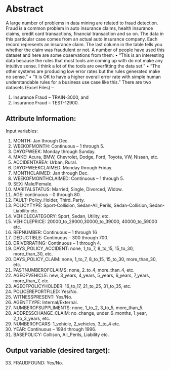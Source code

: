 # Abstract

A large number of problems in data mining are related to fraud detection. Fraud is a common problem in
auto insurance claims, health insurance claims, credit card transactions, financial transaction and so on.
The data in this particular case comes from an actual auto insurance company. Each record represents an
insurance claim. The last column in the table tells you whether the claim was fraudulent or not. A number
of people have used this dataset and here are some observations from them:
• “This is an interesting data because the rules that most tools are coming up with do not make any
intuitive sense. I think a lot of the tools are overfitting the data set.”
• “The other systems are producing low error rates but the rules generated make no sense.”
• “It is OK to have a higher overall error rate with simple human understandable rules for a
business use case like this.”
There are two datasets (Excel Files) –
1. Insurance Fraud – TRAIN-3000, and
2. Insurance Fraud – TEST-12900.

## Attribute Information:

Input variables:
1. MONTH: Jan through Dec.
2. WEEKOFMONTH: Continuous – 1 through 5.
3. DAYOFWEEK: Monday through Sunday.
4. MAKE: Acura, BMW, Chevrolet, Dodge, Ford, Toyota, VW, Nissan, etc.
5. ACCIDENTAREA: Urban, Rural.
6. DAYOFWEEKCLAIMED: Monday through Friday.
7. MONTHCLAIMED: Jan through Dec.
8. WEEKOFMONTHCLAIMED: Continuous – 1 through 5.
9. SEX: Male/Female.
10. MARITALSTATUS: Married, Single, Divorced, Widow.
11. AGE: continuous – 0 through 80.
12. FAULT: Policy_Holder, Third_Party.
13. POLICYTYPE: Sport-Collision, Sedan-All_Perils, Sedan-Collision, Sedan-Liability etc.
14. VEHICLECATEGORY: Sport, Sedan, Utility, etc.
15. VEHICLEPRICE: 20000_to_29000,30000_to_39000, 40000_to_59000 etc.
16. REPNUMBER: Continuous – 1 through 16
17. DEDUCTIBLE: Continuous – 300 through 700.
18. DRIVERRATING: Continuous – 1 through 4.
19. DAYS_POLICY_ACCIDENT: none, 1_to_7, 8_to_15, 15_to_30, more_than_30, etc.
20. DAYS_POLICY_CLAIM: none, 1_to_7, 8_to_15, 15_to_30, more_than_30, etc.
21. PASTNUMBEROFCLAIMS: none, 2_to_4, more_than_4, etc.
22. AGEOFVEHICLE: new, 3_years, 4_years, 5_years, 6_years, 7_years, more_than_7, etc.
23. AGEOFPOLICYHOLDER: 16_to_17, 21_to_25, 31_to_35, etc.
24. POLICEREPORTFILED: Yes/No.
25. WITNESSPRESENT: Yes/No.
26. AGENTTYPE: Internal/External.
27. NUMBEROFSUPPLIMENTS: none, 1_to_2, 3_to_5, more_than_5.
28. ADDRESSCHANGE_CLAIM: no_change, under_6_months, 1_year, 2_to_3_years, etc.
29. NUMBEROFCARS: 1_vehicle, 2_vehicles, 3_to_4 etc.
30. YEAR: Continuous – 1994 through 1996.
31. BASEPOLICY: Collison, All_Perils, Liability etc.

## Output variable (desired target):

33. FRAUDFOUND: Yes/No.
